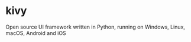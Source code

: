 # kivy
Open source UI framework written in Python, running on Windows, Linux, macOS, Android and iOS
